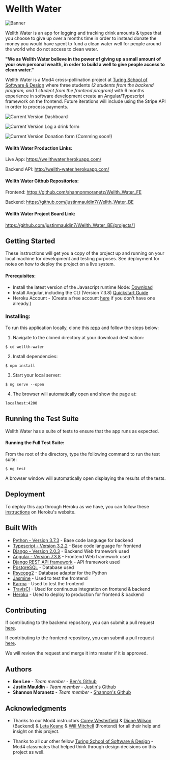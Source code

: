 # Wellth Water

![Banner](https://imgur.com/4vmhWys.jpg)

Wellth Water is an app for logging and tracking drink amounts & types that you choose to give up over a months time in order to instead donate the money you would have spent to fund a clean water well for people around the world who do not access to clean water.

**"We as Wellth Water believe in the power of giving up a small amount of your own personal wealth, in order to build a well to give people access to clean water."**

Wellth Water is a Mod4 cross-pollination project at [Turing School of Software & Design](https://turing.io/) where three students *(2 students from the backend program, and 1 student from the frontend program)* with 6 months experience in software development create an Angular/Typescript framework on the frontend. Future iterations will include using the Stripe API in order to process payments.

![Current Version](https://imgur.com/vIrHp7c.jpg)
Dashboard

![Current Version](https://imgur.com/l7pdwDv.jpg)
Log a drink form

![Current Version](https://imgur.com/a/EcaLtjd.jpg)
Donation form (Comming soon!)

#### Wellth Water Production Links:
Live App: https://wellthwater.herokuapp.com/

Backend API: http://wellth-water.herokuapp.com/


#### Wellth Water Github Repositories:
Frontend: https://github.com/shannonmoranetz/Wellth_Water_FE

Backend: https://github.com/justinmauldin7/Wellth_Water_BE

#### Wellth Water Project Board Link:
https://github.com/justinmauldin7/Wellth_Water_BE/projects/1

## Getting Started

These instructions will get you a copy of the project up and running on your local machine for development and testing purposes. See deployment for notes on how to deploy the project on a live system.

#### Prerequisites:

* Install the latest version of the Javascript runtime Node: [Download](https://nodejs.org/en/download/)
* Install Angular, including the CLI (Version 7.3.8) [Quickstart Guide](https://angular.io/guide/quickstart)
* Heroku Account - (Create a free account [here](https://signup.heroku.com/) if you don't have one already.)

### Installing:

To run this application locally, clone this [repo](https://github.com/shannonmoranetz/Wellth_Water_FE) and follow the steps below:

1) Navigate to the cloned directory at your download destination:
```
$ cd wellth-water
```

2) Install dependencies:
```
$ npm install
```

3) Start your local server:
```
$ ng serve --open
```

4) The browser will automatically open and show the page at:

```
localhost:4200
```

## Running the Test Suite

Wellth Water has a suite of tests to ensure that the app runs as expected.

#### Running the Full Test Suite:

From the root of the directory, type the following command to run the test suite:

```
$ ng test
```

A browser window will automatically open displaying the results of the tests.

## Deployment

To deploy this app through Heroku as we have, you can follow these [instructions](https://devcenter.heroku.com/articles/git) on Heroku's website.

## Built With

* [Python - Version 3.7.3](https://docs.python.org/3/) - Base code language for backend
* [Typescript - Version 3.2.2](https://www.typescriptlang.org/docs/home.html) - Base code language for frontend
* [Django - Version 2.0.3](https://docs.djangoproject.com/en/2.2/) - Backend Web framework used
* [Angular - Version 7.3.8](https://angular.io/docs/) - Frontend Web framework used
* [Django REST API framework](https://www.django-rest-framework.org/) - API framework used
* [PostgreSQL](https://www.postgresql.org/docs/) - Database used
* [Psycopg2](https://pypi.org/project/psycopg2/) - Database adapter for the Python
* [Jasmine](https://jasmine.github.io/) - Used to test the frontend
* [Karma](https://karma-runner.github.io/1.0/index.html) - Used to test the frontend
* [TravisCI](https://travis-ci.org/) - Used for continuous integration on frontend & backend
* [Heroku](https://www.heroku.com/) - Used to deploy to production for frontend & backend


## Contributing

If contributing to the backend repository, you can submit a pull request [here](https://github.com/justinmauldin7/Wellth_Water_BE).

If contributing to the frontend repository, you can submit a pull request [here](https://github.com/shannonmoranetz/Wellth_Water_FE).

We will review the request and merge it into master if it is approved.


## Authors

* **Ben Lee** - *Team member* - [Ben's Github](https://github.com/bendelonlee)
* **Justin Mauldin** - *Team member* - [Justin's Github](https://github.com/justinmauldin7)
* **Shannon Moranetz** - *Team member* - [Shannon's Github](https://github.com/shannonmoranetz)


## Acknowledgments

* Thanks to our Mod4 instructors [Corey Westerfield](https://github.com/corywest) & [Dione Wilson](https://github.com/dionew1) (Backend) & [Leta Keane](https://github.com/letakeane) & [Will Mitchell](https://github.com/wvmitchell) (Frontend) for all their help and insight on this project.

* Thanks to all our other fellow [Turing School of Software & Design](https://turing.io/) - Mod4 classmates that helped think through design decisions on this project as well.

